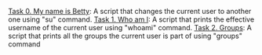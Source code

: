 [Task 0. My name is Betty](https://github.com/Iaskasan/holbertonschool-shell/blob/master/permissions/0-iam_betty): A script that changes the current user to another one using "su" command.
[Task 1. Who am I](https://github.com/Iaskasan/holbertonschool-shell/blob/master/permissions/1-who_am_i): A script that prints the effective username of the current user using "whoami" command.
[Task 2. Groups](https://github.com/Iaskasan/holbertonschool-shell/blob/master/permissions/2-groups): A script that prints all the groups the current user is part of using "groups" command
